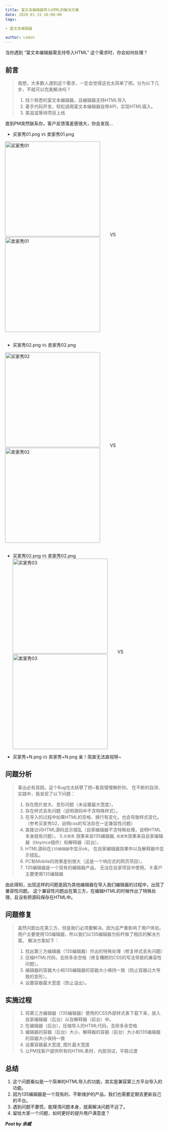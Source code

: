 ```yaml
---
title: 富文本编辑器导入HTML的解决方案
date: 2020-01-19 16:00:00
tags: 

- 富文本编辑器

author: Lemon
---
```

当你遇到 “富文本编辑器需支持导入HTML” 这个需求时，你会如何处理？

## 前言

> 我想，大多数人遇到这个需求，一定会觉得这也太简单了把。分为以下几步，不就可以完美解决吗？
> 1. 找个熟悉的富文本编辑器，且编辑器支持HTML导入
> 2. 着手代码开发，轻松调用富文本编辑器自带API，实现HTML插入。
> 3. 美滋滋等待项目上线

直到PM突然联系你，客户反馈落差感很大，你会发现...

<!-- more -->

+ 买家秀01.png   ```VS```   卖家秀01.png

<div>
	<img src="/images/editor/default-01.png" width="300px" alt="买家秀01" style="box-shadow: 0 0 4px 0 rgba(0,0,0,.2);" />
	<span style="padding: 0 2em;">VS</span>
	<img src="/images/editor/question-01.png" width = "300px" alt="卖家秀01" style="box-shadow: 0 0 4px 0 rgba(0,0,0,.2);"/>
</div>
<br/>

+ 买家秀02.png   ```VS```   卖家秀02.png

<div>
	<img src="/images/editor/default-02.jpg" width="300px" alt="买家秀02" style="box-shadow: 0 0 4px 0 rgba(0,0,0,.2);"/>
	<span style="padding: 0 2em;">VS</span>
	<img src="/images/editor/question-02.jpg" width = "300px" alt="卖家秀02" style="box-shadow: 0 0 4px 0 rgba(0,0,0,.2);"/>
</div>
<br/>

+ 买家秀02.png   ```VS```   卖家秀02.png<div>
	<img src="/images/editor/default-03.png" width="300px" alt="买家秀03" style="box-shadow: 0 0 4px 0 rgba(0,0,0,.2);"/>
	<span style="padding: 0 2em;">VS</span>
	<img src="/images/editor/question-03.png" width = "300px" alt="卖家秀03" style="box-shadow: 0 0 4px 0 rgba(0,0,0,.2);"/>
</div>

+ 买家秀+N.png   ```VS```   卖家秀+N.png
亲！简直无法直视呀~

## 问题分析
> 事出必有其因，这个Bug也太妖孽了把~看我慢慢解析你。
> 在不断的自测、实践中，我发现了以下问题：
> 1. 存在图片放大、变形问题（未设置最大宽度）。
> 2. 存在样式丢失问题（说明源码中不含特殊样式）。
> 3. 在导入的过程中如果HTML的空格、换行有变化，也会导致样式变化。（参考买家秀02，说明css的写法存在一定兼容性问题）
> 4. 直接访问HTML源码显示错乱（自家编辑器不含特殊处理，说明HTML本身就有问题）。
> 5.```买家秀``` 效果来自135编辑器, ```卖家秀```效果来自自家编辑器（tinymce插件）和解释器（前台）。
> 6. HTML源码在```135编辑器```中显示ok， 在自家编辑器效果中以及解释器中显示错乱。
> 7. PC和Mobile的效果差别很大（这是一个响应式的网页项目）。
> 8. 135编辑器是一个现有的编辑器产品， 无法在自家项目中使用。
> 9.客户主要使用135编辑器

由此得知，出现这样的问题是因为其他编辑器在导入我们编辑器的过程中，出现了兼容性问题。
这个兼容性问题出在第三方，在编辑HTML的时候作出了特殊处理，且没有把源码保存在HTML中。

## 问题修复
> 虽然问题出在第三方，但是我们必须要解决。因为这严重影响了用户体验。
> 用户主要使用135编辑器，所以我们以135编辑器为标杆做了相应的解决方案。
> 解决方案如下：
> 1. 找出第三方编辑器（135编辑器）作出的特殊处理（修复样式丢失问题）
> 2. 压缩HTML代码，去除多余空格（修复糟糕的CSS的写法导致的兼容性问题）。
> 3. 编辑器的容器大小和135编辑器的容器大小保持一致（防止容器过大导致的变形）。
> 4. 设置容器最大宽度（防止溢出）。

## 实施过程
> 1. 将第三方编辑器（135编辑器）使用的CSS外部样式表下载下来，放入自家编辑器（后台）以及解释器（前台）中。
> 2. 在编辑器（后台），压缩导入的HTML代码，去除多余空格
> 3. 编辑器的容器（后台）大小、解释器的容器（前台）大小和135编辑器的容器大小保持一致
> 4. 设置容器最大宽度, 图片最大宽度
> 5. 让PM找客户提供所有的HTML素材，内部测试，平稳过渡

## 总结
1. 这个问题看似是一个简单的HTML导入的功能，其实是兼容第三方平台导入的功能。
2. 因为135编辑器是一个现有的、不断维护的产品，我们也需要定期去更新自己的平台。
3. 遇到问题不要慌，能理清问题本身，就离解决问题不远了。
4. 留给大家一个问题，如何更好的提升用户满意度？

***Post by 余威***
